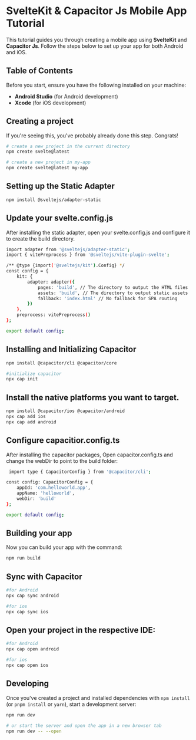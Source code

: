 # SvelteKit & Capacitor Js Mobile App Tutorial

This tutorial guides you through creating a mobile app using **SvelteKit** and **Capacitor Js**. Follow the steps below to set up your app for both Android and iOS.

## Table of Contents

Before you start, ensure you have the following installed on your machine:

- **Android Studio** (for Android development)
- **Xcode** (for iOS development)

## Creating a project

If you're seeing this, you've probably already done this step. Congrats!

```bash
# create a new project in the current directory
npm create svelte@latest

# create a new project in my-app
npm create svelte@latest my-app
```

## Setting up the Static Adapter

```bash
npm install @sveltejs/adapter-static
```

## Update your svelte.config.js

After installing the static adapter, open your svelte.config.js and configure it to create the build directory.

```bash
import adapter from '@sveltejs/adapter-static';
import { vitePreprocess } from '@sveltejs/vite-plugin-svelte';

/** @type {import('@sveltejs/kit').Config} */
const config = {
    kit: {
        adapter: adapter({
            pages: 'build', // The directory to output the HTML files
            assets: 'build', // The directory to output static assets
            fallback: 'index.html' // No fallback for SPA routing
        })
    },
    preprocess: vitePreprocess()
};

export default config;
```

## Installing and Initializing Capacitor

```bash
npm install @capacitor/cli @capacitor/core

#initialize capacitor
npx cap init
```

## Install the native platforms you want to target.

```bash
npm install @capacitor/ios @capacitor/android
npx cap add ios
npx cap add android
```

## Configure capacitior.config.ts

After installing the capacitor packages, Open capacitor.config.ts and change the webDir to point to the build folder:

```bash
 import type { CapacitorConfig } from '@capacitor/cli';

const config: CapacitorConfig = {
	appId: 'com.helloworld.app',
	appName: 'helloworld',
	webDir: 'build'
};

export default config;
```

## Building your app

Now you can build your app with the command:

```bash
npm run build
```

## Sync with Capacitor

```bash
#for Android
npx cap sync android

#for ios
npx cap sync ios
```

## Open your project in the respective IDE:

```bash
#for Android
npx cap open android

#for ios
npx cap open ios
```

## Developing

Once you've created a project and installed dependencies with `npm install` (or `pnpm install` or `yarn`), start a development server:

```bash
npm run dev

# or start the server and open the app in a new browser tab
npm run dev -- --open
```
